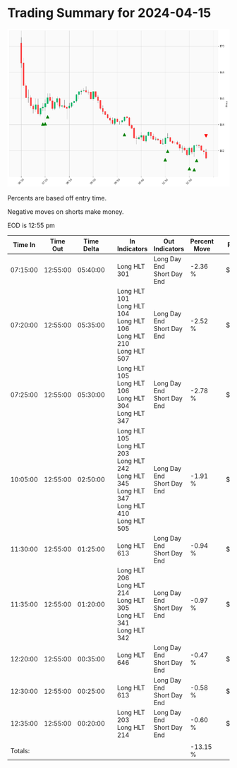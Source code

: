 
# Trading Summary for 2024-04-15

![Plot](2024-04-15_graph.png)

Percents are based off entry time.

Negative moves on shorts make money.

EOD is 12:55 pm

| Time In | Time Out | Time Delta |    | In Indicators | Out Indicators | Percent Move |    | Price In | Price Out | Dollar Move |
| ------- | -------- | ---------- | -- | ------------- | -------------- | ------------ | -- | -------- | --------- | ----------- |
| 07:15:00 | 12:55:00 | 05:40:00 | | Long HLT 301 | Long Day End<br>Short Day End | -2.36 % | | $165.36 | $161.45 | $-3.91 |
| 07:20:00 | 12:55:00 | 05:35:00 | | Long HLT 101<br>Long HLT 104<br>Long HLT 106<br>Long HLT 210<br>Long HLT 507 | Long Day End<br>Short Day End | -2.52 % | | $165.63 | $161.45 | $-4.18 |
| 07:25:00 | 12:55:00 | 05:30:00 | | Long HLT 105<br>Long HLT 106<br>Long HLT 304<br>Long HLT 347 | Long Day End<br>Short Day End | -2.78 % | | $166.06 | $161.45 | $-4.61 |
| 10:05:00 | 12:55:00 | 02:50:00 | | Long HLT 105<br>Long HLT 203<br>Long HLT 242<br>Long HLT 345<br>Long HLT 347<br>Long HLT 410<br>Long HLT 505 | Long Day End<br>Short Day End | -1.91 % | | $164.59 | $161.45 | $-3.14 |
| 11:30:00 | 12:55:00 | 01:25:00 | | Long HLT 613 | Long Day End<br>Short Day End | -0.94 % | | $162.99 | $161.45 | $-1.54 |
| 11:35:00 | 12:55:00 | 01:20:00 | | Long HLT 206<br>Long HLT 214<br>Long HLT 305<br>Long HLT 341<br>Long HLT 342 | Long Day End<br>Short Day End | -0.97 % | | $163.03 | $161.45 | $-1.58 |
| 12:20:00 | 12:55:00 | 00:35:00 | | Long HLT 646 | Long Day End<br>Short Day End | -0.47 % | | $162.22 | $161.45 | $-0.77 |
| 12:30:00 | 12:55:00 | 00:25:00 | | Long HLT 613 | Long Day End<br>Short Day End | -0.58 % | | $162.40 | $161.45 | $-0.95 |
| 12:35:00 | 12:55:00 | 00:20:00 | | Long HLT 203<br>Long HLT 214 | Long Day End<br>Short Day End | -0.60 % | | $162.43 | $161.45 | $-0.98 |
|  |  |  |  |  |  |  | |  |  |  |
| Totals: |  |  |  |  |  | -13.15 % | |  |  | $-21.66 |